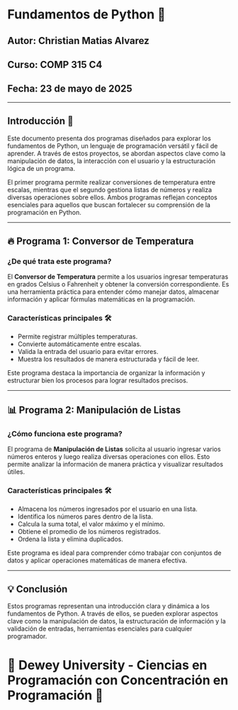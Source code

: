 # Fundamentos de Python 📌  

## Autor: Christian Matias Alvarez  
## Curso: COMP 315 C4  
## Fecha: 23 de mayo de 2025  

---

## Introducción 🚀  

Este documento presenta dos programas diseñados para explorar los fundamentos de Python, un lenguaje de programación versátil y fácil de aprender. A través de estos proyectos, se abordan aspectos clave como la manipulación de datos, la interacción con el usuario y la estructuración lógica de un programa.  

El primer programa permite realizar conversiones de temperatura entre escalas, mientras que el segundo gestiona listas de números y realiza diversas operaciones sobre ellos. Ambos programas reflejan conceptos esenciales para aquellos que buscan fortalecer su comprensión de la programación en Python.  

---

## 🔥 Programa 1: Conversor de Temperatura  

### ¿De qué trata este programa?  
El **Conversor de Temperatura** permite a los usuarios ingresar temperaturas en grados Celsius o Fahrenheit y obtener la conversión correspondiente. Es una herramienta práctica para entender cómo manejar datos, almacenar información y aplicar fórmulas matemáticas en la programación.  

### Características principales 🛠️  
- Permite registrar múltiples temperaturas.  
- Convierte automáticamente entre escalas.  
- Valida la entrada del usuario para evitar errores.  
- Muestra los resultados de manera estructurada y fácil de leer.  

Este programa destaca la importancia de organizar la información y estructurar bien los procesos para lograr resultados precisos.  

---

## 📊 Programa 2: Manipulación de Listas  

### ¿Cómo funciona este programa?  
El programa de **Manipulación de Listas** solicita al usuario ingresar varios números enteros y luego realiza diversas operaciones con ellos. Esto permite analizar la información de manera práctica y visualizar resultados útiles.  

### Características principales 🛠️  
- Almacena los números ingresados por el usuario en una lista.  
- Identifica los números pares dentro de la lista.  
- Calcula la suma total, el valor máximo y el mínimo.  
- Obtiene el promedio de los números registrados.  
- Ordena la lista y elimina duplicados.  

Este programa es ideal para comprender cómo trabajar con conjuntos de datos y aplicar operaciones matemáticas de manera efectiva.  

---

## 💡 Conclusión  

Estos programas representan una introducción clara y dinámica a los fundamentos de Python. A través de ellos, se pueden explorar aspectos clave como la manipulación de datos, la estructuración de información y la validación de entradas, herramientas esenciales para cualquier programador.  

# 📌  **Dewey University - Ciencias en Programación con Concentración en Programación** 🚀  
